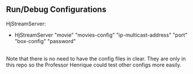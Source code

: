 
## Run/Debug Configurations

HjStreamServer:
- HjStreamServer "movie" "movies-config" "ip-multicast-address" "port" "box-config" "password"<br /><br />

Note that there is no need to have the config files in clear. They are only in this repo so the Professor Henrique could test other configs more easily.